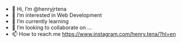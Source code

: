 - 👋 Hi, I’m @henryjrtena
- 👀 I’m interested in Web Development
- 🌱 I’m currently learning 
- 💞️ I’m looking to collaborate on ...
- 📫 How to reach me https://www.instagram.com/henry.tena/?hl=en

<!---
henryjrtena/henryjrtena is a ✨ special ✨ repository because its `README.md` (this file) appears on your GitHub profile.
You can click the Preview link to take a look at your changes.
--->
